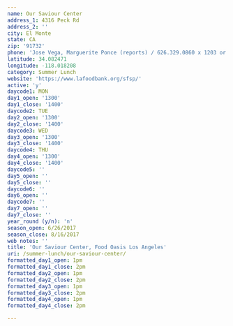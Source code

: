 ```yaml
---
name: Our Saviour Center
address_1: 4316 Peck Rd
address_2: ''
city: El Monte
state: CA
zip: '91732'
phone: 'Jose Vega, Marguerite Ponce (reports) / 626.329.0860 x 1203 or x 01'
latitude: 34.082471
longitude: -118.018208
category: Summer Lunch
website: 'https://www.lafoodbank.org/sfsp/'
active: 'y'
daycode1: MON
day1_open: '1300'
day1_close: '1400'
daycode2: TUE
day2_open: '1300'
day2_close: '1400'
daycode3: WED
day3_open: '1300'
day3_close: '1400'
daycode4: THU
day4_open: '1300'
day4_close: '1400'
daycode5: ''
day5_open: ''
day5_close: ''
daycode6: ''
day6_open: ''
daycode7: ''
day7_open: ''
day7_close: ''
year_round (y/n): 'n'
season_open: 6/26/2017
season_close: 8/16/2017
web notes: ''
title: 'Our Saviour Center, Food Oasis Los Angeles'
uri: /summer-lunch/our-saviour-center/
formatted_day1_open: 1pm
formatted_day1_close: 2pm
formatted_day2_open: 1pm
formatted_day2_close: 2pm
formatted_day3_open: 1pm
formatted_day3_close: 2pm
formatted_day4_open: 1pm
formatted_day4_close: 2pm

---
```



